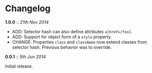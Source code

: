 # Changelog

**1.0.0** :: *21th Nov 2014*

- ADD: Selector hash can also define attributes `a[href=/foo]`.
- ADD: Support for object form of a `style` property.
- CHANGE: Properties `class` and `className` now extend classes from selector hash. Previous behavior was to override.

**0.0.1** :: *5th Jun 2014*

Initial release.